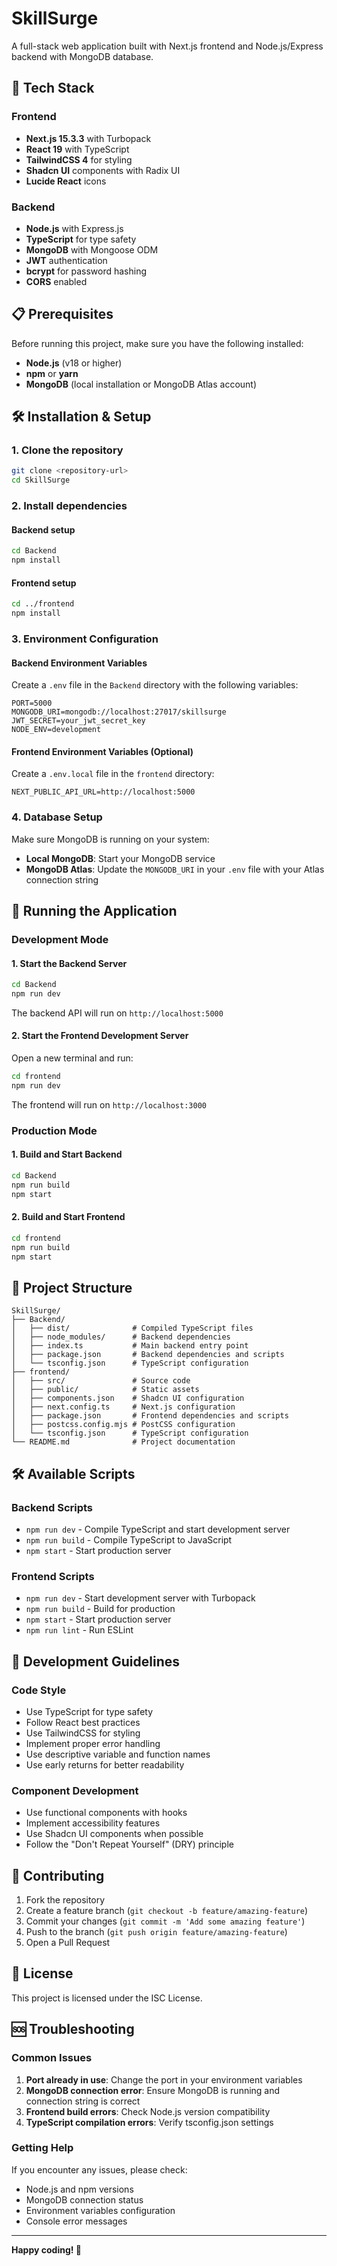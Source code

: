 # SkillSurge

A full-stack web application built with Next.js frontend and Node.js/Express backend with MongoDB database.

## 🚀 Tech Stack

### Frontend
- **Next.js 15.3.3** with Turbopack
- **React 19** with TypeScript
- **TailwindCSS 4** for styling
- **Shadcn UI** components with Radix UI
- **Lucide React** icons

### Backend
- **Node.js** with Express.js
- **TypeScript** for type safety
- **MongoDB** with Mongoose ODM
- **JWT** authentication
- **bcrypt** for password hashing
- **CORS** enabled

## 📋 Prerequisites

Before running this project, make sure you have the following installed:

- **Node.js** (v18 or higher)
- **npm** or **yarn**
- **MongoDB** (local installation or MongoDB Atlas account)

## 🛠️ Installation & Setup

### 1. Clone the repository
```bash
git clone <repository-url>
cd SkillSurge
```

### 2. Install dependencies

#### Backend setup
```bash
cd Backend
npm install
```

#### Frontend setup
```bash
cd ../frontend
npm install
```

### 3. Environment Configuration

#### Backend Environment Variables
Create a `.env` file in the `Backend` directory with the following variables:
```env
PORT=5000
MONGODB_URI=mongodb://localhost:27017/skillsurge
JWT_SECRET=your_jwt_secret_key
NODE_ENV=development
```

#### Frontend Environment Variables (Optional)
Create a `.env.local` file in the `frontend` directory:
```env
NEXT_PUBLIC_API_URL=http://localhost:5000
```

### 4. Database Setup

Make sure MongoDB is running on your system:
- **Local MongoDB**: Start your MongoDB service
- **MongoDB Atlas**: Update the `MONGODB_URI` in your `.env` file with your Atlas connection string

## 🚀 Running the Application

### Development Mode

#### 1. Start the Backend Server
```bash
cd Backend
npm run dev
```
The backend API will run on `http://localhost:5000`

#### 2. Start the Frontend Development Server
Open a new terminal and run:
```bash
cd frontend
npm run dev
```
The frontend will run on `http://localhost:3000`

### Production Mode

#### 1. Build and Start Backend
```bash
cd Backend
npm run build
npm start
```

#### 2. Build and Start Frontend
```bash
cd frontend
npm run build
npm start
```

## 📁 Project Structure

```
SkillSurge/
├── Backend/
│   ├── dist/              # Compiled TypeScript files
│   ├── node_modules/      # Backend dependencies
│   ├── index.ts           # Main backend entry point
│   ├── package.json       # Backend dependencies and scripts
│   └── tsconfig.json      # TypeScript configuration
├── frontend/
│   ├── src/               # Source code
│   ├── public/            # Static assets
│   ├── components.json    # Shadcn UI configuration
│   ├── next.config.ts     # Next.js configuration
│   ├── package.json       # Frontend dependencies and scripts
│   ├── postcss.config.mjs # PostCSS configuration
│   └── tsconfig.json      # TypeScript configuration
└── README.md              # Project documentation
```

## 🛠️ Available Scripts

### Backend Scripts
- `npm run dev` - Compile TypeScript and start development server
- `npm run build` - Compile TypeScript to JavaScript
- `npm start` - Start production server

### Frontend Scripts
- `npm run dev` - Start development server with Turbopack
- `npm run build` - Build for production
- `npm start` - Start production server
- `npm run lint` - Run ESLint

## 🔧 Development Guidelines

### Code Style
- Use TypeScript for type safety
- Follow React best practices
- Use TailwindCSS for styling
- Implement proper error handling
- Use descriptive variable and function names
- Use early returns for better readability

### Component Development
- Use functional components with hooks
- Implement accessibility features
- Use Shadcn UI components when possible
- Follow the "Don't Repeat Yourself" (DRY) principle

## 🤝 Contributing

1. Fork the repository
2. Create a feature branch (`git checkout -b feature/amazing-feature`)
3. Commit your changes (`git commit -m 'Add some amazing feature'`)
4. Push to the branch (`git push origin feature/amazing-feature`)
5. Open a Pull Request

## 📝 License

This project is licensed under the ISC License.

## 🆘 Troubleshooting

### Common Issues

1. **Port already in use**: Change the port in your environment variables
2. **MongoDB connection error**: Ensure MongoDB is running and connection string is correct
3. **Frontend build errors**: Check Node.js version compatibility
4. **TypeScript compilation errors**: Verify tsconfig.json settings

### Getting Help

If you encounter any issues, please check:
- Node.js and npm versions
- MongoDB connection status
- Environment variables configuration
- Console error messages

---

**Happy coding! 🎉** 
